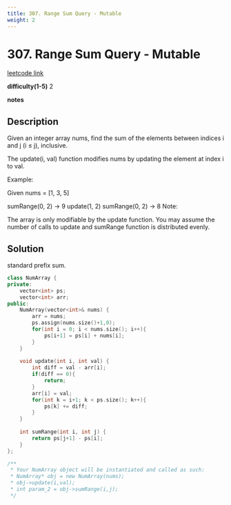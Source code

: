 ```yaml
---
title: 307. Range Sum Query - Mutable
weight: 2
---
```

# 307. Range Sum Query - Mutable

[leetcode link](https://leetcode.com/problems/range-sum-query-mutable/)

**difficulty(1-5)** 
2

**notes**   


## Description

Given an integer array nums, find the sum of the elements between indices i and j (i ≤ j), inclusive.

The update(i, val) function modifies nums by updating the element at index i to val.

Example:

Given nums = [1, 3, 5]

sumRange(0, 2) -> 9
update(1, 2)
sumRange(0, 2) -> 8
Note:

The array is only modifiable by the update function.
You may assume the number of calls to update and sumRange function is distributed evenly.

## Solution

standard prefix sum.

```c++
class NumArray {
private:
    vector<int> ps;
    vector<int> arr;
public:
    NumArray(vector<int>& nums) {
        arr = nums;
        ps.assign(nums.size()+1,0);
        for(int i = 0; i < nums.size(); i++){
            ps[i+1] = ps[i] + nums[i];
        }
    }
    
    void update(int i, int val) {
        int diff = val - arr[i];
        if(diff == 0){
            return;
        }
        arr[i] = val;
        for(int k = i+1; k < ps.size(); k++){
            ps[k] += diff;
        }
    }
    
    int sumRange(int i, int j) {
        return ps[j+1] - ps[i];
    }
};

/**
 * Your NumArray object will be instantiated and called as such:
 * NumArray* obj = new NumArray(nums);
 * obj->update(i,val);
 * int param_2 = obj->sumRange(i,j);
 */
```